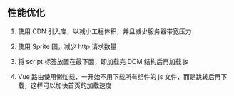 ## 性能优化

1. 使用 CDN 引入库，以减小工程体积，并且减少服务器带宽压力

2. 使用 Sprite 图，减少 http 请求数量

3. 将 script 标签放置在最下面，即加载完 DOM 结构后再加载 js

4. Vue 路由使用懒加载，一开始不用下载所有组件的 js 文件，而是跳转后再下载，这样可以加快首页的加载速度
